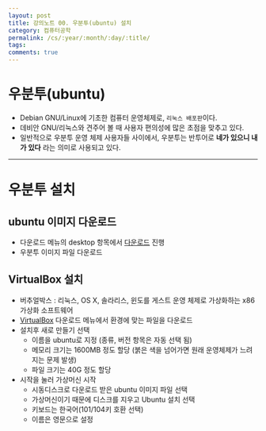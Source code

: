 ```yaml
---
layout: post
title: 강의노트 00. 우분투(ubuntu) 설치
category: 컴퓨터공학
permalink: /cs/:year/:month/:day/:title/
tags: 
comments: true
---
```

# 우분투(ubuntu)
- Debian GNU/Linux에 기초한 컴퓨터 운영체제로, `리눅스 배포판`이다.
- 데비안 GNU/리눅스와 견주어 볼 때 사용자 편의성에 많은 초점을 맞추고 있다.
- 일반적으로 우분투 운영 체제 사용자들 사이에서,
  우분투는 반투어로 __네가 있으니 내가 있다__ 라는 의미로 사용되고 있다.

---

# 우분투 설치

## ubuntu 이미지 다운로드
- 다운로드 메뉴의 desktop 항목에서 [다운로드](https://www.ubuntu.com/download/desktop) 진행
- 우분투 이미지 파일 다운로드


## VirtualBox 설치
- 버추얼박스 :  리눅스, OS X, 솔라리스, 윈도를 게스트 운영 체제로 가상화하는 x86 가상화 소프트웨어
- [VirtualBox](https://www.virtualbox.org/wiki/Downloads) 다운로드 메뉴에서 환경에 맞는 파일을 다운로드
- 설치후 새로 만들기 선택
  - 이름을 ubuntu로 지정 (종류, 버전 항목은 자동 선택 됨)
  - 메모리 크기는 1600MB 정도 할당 (붉은 색을 넘어가면 원래 운영체제가 느려지는 문제 발생)
  - 파일 크기는 40G 정도 할당
- 시작을 눌러 가상머신 시작
  - 시동디스크로 다운로드 받은 ubuntu 이미지 파일 선택
  - 가상머신이기 때문에 디스크를 지우고 Ubuntu 설치 선택
  - 키보드는 한국어(101/104키 호환 선택)
  - 이름은 영문으로 설정
